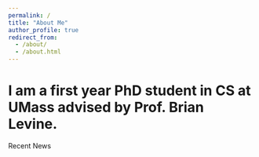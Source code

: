 ```yaml
---
permalink: /
title: "About Me"
author_profile: true
redirect_from: 
  - /about/
  - /about.html
---
```

I am a first year PhD student in CS at UMass advised by Prof. Brian Levine.
======

Recent News
